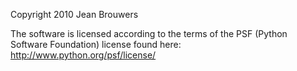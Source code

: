 Copyright 2010 Jean Brouwers

The software is licensed according to the terms of the PSF (Python Software Foundation) license found here: http://www.python.org/psf/license/
